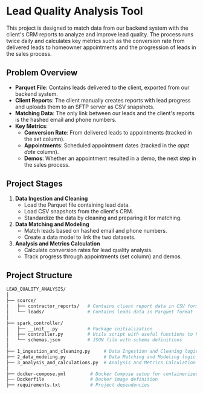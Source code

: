 # Lead Quality Analysis Tool
This project is designed to match data from our backend system with the client's CRM reports to analyze and improve lead quality. The process runs twice daily and calculates key metrics such as the conversion rate from delivered leads to homeowner appointments and the progression of leads in the sales process.

## Problem Overview
- **Parquet File**: Contains leads delivered to the client, exported from our backend system.
- **Client Reports**: The client manually creates reports with lead progress and uploads them to an SFTP server as CSV snapshots.
- **Matching Data**: The only link between our leads and the client's reports is the hashed email and phone numbers.
- **Key Metrics**:
    - **Conversion Rate**: From delivered leads to appointments (tracked in the *set* column).
    - **Appointments**: Scheduled appointment dates (tracked in the *appt date* column).
    - **Demos**: Whether an appointment resulted in a demo, the next step in the sales process.

## Project Stages
1. **Data Ingestion and Cleaning**
    - Load the Parquet file containing lead data.
    - Load CSV snapshots from the client's CRM.
    - Standardize the data by cleaning and preparing it for matching.
2. **Data Matching and Modeling**
    - Match leads based on hashed email and phone numbers.
    - Create a data model to link the two datasets.
3. **Analysis and Metrics Calculation**
    - Calculate conversion rates for lead quality analysis.
    - Track progress through appointments (set column) and demos.

## Project Structure
```bash
LEAD_QUALITY_ANALYSIS/
│
├── source/
│   ├── contractor_reports/   # Contains client report data in CSV format
│   └── leads/                # Contains leads data in Parquet format
│
├── spark_controller/
│   ├── __init__.py           # Package initialization
│   ├── controller.py         # Utils script with useful functions to help the process
│   └── schemas.json          # JSON file with schema definitions
│
├── 1_ingestion_and_cleaning.py     # Data Ingestion and Cleaning logic
├── 2_data_modeling.py              # Data Matching and Modeling logic
├── 3_analysis_and_calculations.py  # Analysis and Metrics Calculation logic
│
├── docker-compose.yml         # Docker Compose setup for containerized execution
├── Dockerfile                 # Docker image definition
├── requirements.txt           # Project dependencies
```